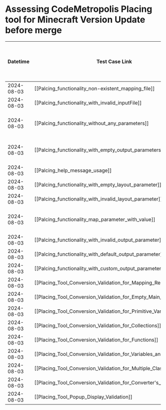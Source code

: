 # Assessing CodeMetropolis Placing tool for Minecraft Version Update before merge

| Datetime   | Test Case Link                                                     | Tester            | Passed/Failed | Links to issues (if a bug is found) | Consequences (if the test case needs to be fixed)                                                                               |     |
| ---------- | ------------------------------------------------------------------ | ----------------- | ------------- | ----------------------------------- | ------------------------------------------------------------------------------------------------------------------------------- | --- |
| 2024-08-03 | [[Palcing_functionality_non-existent_mapping_file]]                | Búcsú Áron | Passed        |                                     |                                                                                                                                 |     |
| 2024-08-03 | [[Palcing_functionality_with_invalid_inputFile]]                   | Búcsú Áron | Passed        |                                     |                                                                                                                                 |     |
| 2024-08-03 | [[Palcing_functionality_without_any_parameters]]                   | Búcsú Áron | Failed        |                                     | Cannot invoke "String.contains(java.lang.CharSequence)" because the return value of "java.lang.Exception.getMessage()" is null  |     |
| 2024-08-03 | [[Palcing_functionality_with_empty_output_parameters]]             | Búcsú Áron | Failed        |                                     | The program did not specify what the problem was; it only output "Invalid command line arguments." without creating the output. |     |
| 2024-08-03 | [[Palcing_help_message_usage]]                                     | Búcsú Áron | Passed        |                                     |                                                                                                                                 |     |
| 2024-08-03 | [[Palcing_functionality_with_empty_layout_parameter]]              | Búcsú Áron | Passed        |                                     |                                                                                                                                 |     |
| 2024-08-03 | [[Palcing_functionality_with_invalid_layout_parameter]]            | Búcsú Áron | Passed        |                                     |                                                                                                                                 |     |
| 2024-08-03 | [[Palcing_functionality_map_parameter_with_value]]                 | Búcsú Áron | Failed        |                                     | The program did not specify what the problem was; it only output "Invalid command line arguments." without creating the output. |     |
| 2024-08-03 | [[Palcing_functionality_with_invalid_output_parameter]]            | Búcsú Áron | Failed        |                                     | The program did not specify what the problem was; Just to check the log file.                                                   |     |
| 2024-08-03 | [[Palcing_functionality_with_default_output_parameter]]            | Búcsú Áron | Passed        |                                     |                                                                                                                                 |     |
| 2024-08-03 | [[Palcing_functionality_with_custom_output_parameter]]             | Búcsú Áron | Passed        |                                     |                                                                                                                                 |     |
| 2024-08-03 | [[Placing_Tool_Conversion_Validation_for_Mapping_Result]]          | Búcsú Áron | Passed        |                                     |                                                                                                                                 |     |
| 2024-08-03 | [[Placing_Tool_Conversion_Validation_for_Empty_Main_Function]]     | Búcsú Áron | Passed        |                                     |                                                                                                                                 |     |
| 2024-08-03 | [[Placing_Tool_Conversion_Validation_for_Primitive_Variables]]     | Búcsú Áron | Passed        |                                     |                                                                                                                                 |     |
| 2024-08-03 | [[Placing_Tool_Conversion_Validation_for_Collections]]             | Búcsú Áron | Passed        |                                     |                                                                                                                                 |     |
| 2024-08-03 | [[Placing_Tool_Conversion_Validation_for_Functions]]               | Búcsú Áron | Passed        |                                     |                                                                                                                                 |     |
| 2024-08-03 | [[Placing_Tool_Conversion_Validation_for_Variables_and_Functions]] | Búcsú Áron | Passed        |                                     |                                                                                                                                 |     |
| 2024-08-03 | [[Placing_Tool_Conversion_Validation_for_Multiple_Class_Files]]    | Búcsú Áron | Passed        |                                     |                                                                                                                                 |     |
| 2024-08-03 | [[Placing_Tool_Conversion_Validation_for_Converter's_Own_Project]] | Búcsú Áron | Passed        |                                     |                                                                                                                                 |     |
| 2024-08-03 | [[Placing_Tool_Popup_Display_Validation]]                          | Búcsú Áron | Passed        |                                     |                                                                                                                                 |     |
